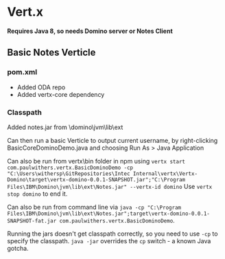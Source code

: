 # Vert.x

**Requires Java 8, so needs Domino server or Notes Client**

## Basic Notes Verticle

### pom.xml
- Added ODA repo
- Added vertx-core dependency

### Classpath
Added notes.jar from \domino\jvm\lib\ext

Can then run a basic Verticle to output current username, by right-clicking BasicCoreDominoDemo.java and choosing Run As > Java Application

Can also be run from vertx\bin folder in npm using `vertx start com.paulwithers.vertx.BasicDominoDemo -cp "C:\Users\withersp\GitRepositories\Intec Internal\vertx\Vertx-Domino\target\vertx-domino-0.0.1-SNAPSHOT.jar";"C:\Program Files\IBM\Domino\jvm\lib\ext\Notes.jar" --vertx-id domino`
Use `vertx stop domino` to end it.

Can also be run from command line via `java -cp "C:\Program Files\IBM\Domino\jvm\lib\ext\Notes.jar";target\vertx-domino-0.0.1-SNAPSHOT-fat.jar com.paulwithers.vertx.BasicDominoDemo`.

Running the jars doesn't get classpath correctly, so you need to use `-cp` to specify the classpath. `java -jar` overrides the `cp` switch - a known Java gotcha.